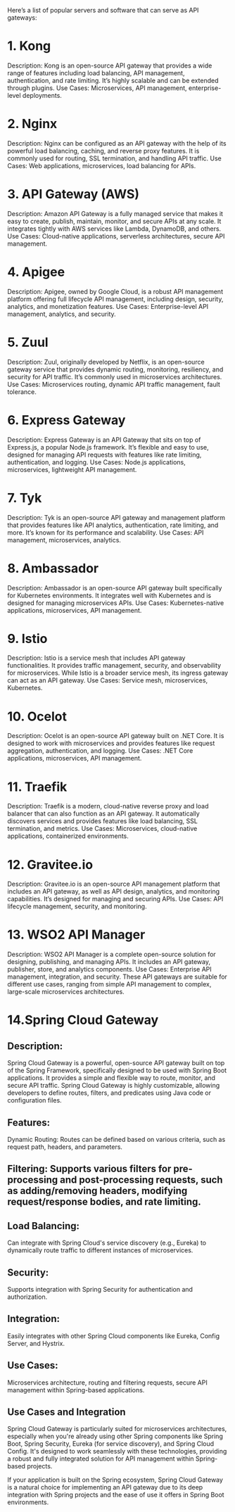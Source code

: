 Here’s a list of popular servers and software that can serve as API gateways:

# 1. Kong
Description: Kong is an open-source API gateway that provides a wide range of features including load balancing, API management, authentication, and rate limiting. It’s highly scalable and can be extended through plugins.
Use Cases: Microservices, API management, enterprise-level deployments.
# 2. Nginx
Description: Nginx can be configured as an API gateway with the help of its powerful load balancing, caching, and reverse proxy features. It is commonly used for routing, SSL termination, and handling API traffic.
Use Cases: Web applications, microservices, load balancing for APIs.
# 3. API Gateway (AWS)
Description: Amazon API Gateway is a fully managed service that makes it easy to create, publish, maintain, monitor, and secure APIs at any scale. It integrates tightly with AWS services like Lambda, DynamoDB, and others.
Use Cases: Cloud-native applications, serverless architectures, secure API management.
# 4. Apigee
Description: Apigee, owned by Google Cloud, is a robust API management platform offering full lifecycle API management, including design, security, analytics, and monetization features.
Use Cases: Enterprise-level API management, analytics, and security.
# 5. Zuul
Description: Zuul, originally developed by Netflix, is an open-source gateway service that provides dynamic routing, monitoring, resiliency, and security for API traffic. It’s commonly used in microservices architectures.
Use Cases: Microservices routing, dynamic API traffic management, fault tolerance.
# 6. Express Gateway
Description: Express Gateway is an API Gateway that sits on top of Express.js, a popular Node.js framework. It’s flexible and easy to use, designed for managing API requests with features like rate limiting, authentication, and logging.
Use Cases: Node.js applications, microservices, lightweight API management.
# 7. Tyk
Description: Tyk is an open-source API gateway and management platform that provides features like API analytics, authentication, rate limiting, and more. It’s known for its performance and scalability.
Use Cases: API management, microservices, analytics.
# 8. Ambassador
Description: Ambassador is an open-source API gateway built specifically for Kubernetes environments. It integrates well with Kubernetes and is designed for managing microservices APIs.
Use Cases: Kubernetes-native applications, microservices, API management.
# 9. Istio
Description: Istio is a service mesh that includes API gateway functionalities. It provides traffic management, security, and observability for microservices. While Istio is a broader service mesh, its ingress gateway can act as an API gateway.
Use Cases: Service mesh, microservices, Kubernetes.
# 10. Ocelot
Description: Ocelot is an open-source API gateway built on .NET Core. It is designed to work with microservices and provides features like request aggregation, authentication, and logging.
Use Cases: .NET Core applications, microservices, API management.
# 11. Traefik
Description: Traefik is a modern, cloud-native reverse proxy and load balancer that can also function as an API gateway. It automatically discovers services and provides features like load balancing, SSL termination, and metrics.
Use Cases: Microservices, cloud-native applications, containerized environments.
# 12. Gravitee.io
Description: Gravitee.io is an open-source API management platform that includes an API gateway, as well as API design, analytics, and monitoring capabilities. It’s designed for managing and securing APIs.
Use Cases: API lifecycle management, security, and monitoring.
# 13. WSO2 API Manager
Description: WSO2 API Manager is a complete open-source solution for designing, publishing, and managing APIs. It includes an API gateway, publisher, store, and analytics components.
Use Cases: Enterprise API management, integration, and security.
These API gateways are suitable for different use cases, ranging from simple API management to complex, large-scale microservices architectures.
# 14.Spring Cloud Gateway

## Description:
Spring Cloud Gateway is a powerful, open-source API gateway built on top of the Spring Framework, specifically designed to be used with Spring Boot applications. 
It provides a simple and flexible way to route, monitor, and secure API traffic. Spring Cloud Gateway is highly customizable, allowing developers to define routes, filters, and predicates using Java code or configuration files.

## Features:
Dynamic Routing: Routes can be defined based on various criteria, such as request path, headers, and parameters.

## Filtering: Supports various filters for pre-processing and post-processing requests, such as adding/removing headers, modifying request/response bodies, and rate limiting.

## Load Balancing: 
Can integrate with Spring Cloud's service discovery (e.g., Eureka) to dynamically route traffic to different instances of microservices.

## Security: 
Supports integration with Spring Security for authentication and authorization.
## Integration:
Easily integrates with other Spring Cloud components like Eureka, Config Server, and Hystrix.
## Use Cases: 
Microservices architecture, routing and filtering requests, secure API management within Spring-based applications.
## Use Cases and Integration
Spring Cloud Gateway is particularly suited for microservices architectures, especially when you're already using other Spring components like Spring Boot, Spring Security, Eureka (for service discovery), 
and Spring Cloud Config. It's designed to work seamlessly with these technologies, providing a robust and fully integrated solution for API management within Spring-based projects.

If your application is built on the Spring ecosystem, Spring Cloud Gateway is a natural choice for implementing an API gateway due to its deep integration with Spring projects and the ease of use it offers in Spring Boot environments.
